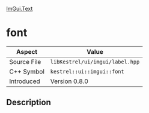 [ImGui.Text](index.md)
# font
| Aspect | Value |
| --- | --- |
| Source File | `libKestrel/ui/imgui/label.hpp` |
| C++ Symbol | `kestrel::ui::imgui::font` |
| Introduced | Version 0.8.0 |
## Description
